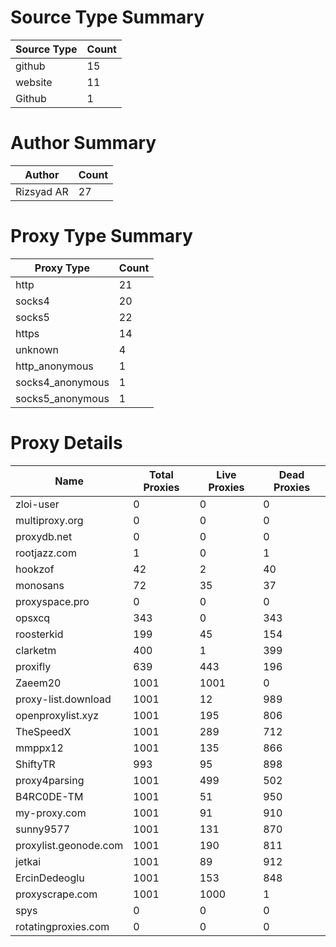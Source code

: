 # Source Type Summary

| Source Type | Count |
|-------------|-------|
| github | 15 |
| website | 11 |
| Github | 1 |


# Author Summary

| Author | Count |
|--------|-------|
| Rizsyad AR | 27 |


# Proxy Type Summary

| Proxy Type | Count |
|------------|-------|
| http | 21 |
| socks4 | 20 |
| socks5 | 22 |
| https | 14 |
| unknown | 4 |
| http_anonymous | 1 |
| socks4_anonymous | 1 |
| socks5_anonymous | 1 |


# Proxy Details

| Name | Total Proxies | Live Proxies | Dead Proxies |
|------|---------------|--------------|---------------|
| zloi-user | 0 | 0 | 0 |
| multiproxy.org | 0 | 0 | 0 |
| proxydb.net | 0 | 0 | 0 |
| rootjazz.com | 1 | 0 | 1 |
| hookzof | 42 | 2 | 40 |
| monosans | 72 | 35 | 37 |
| proxyspace.pro | 0 | 0 | 0 |
| opsxcq | 343 | 0 | 343 |
| roosterkid | 199 | 45 | 154 |
| clarketm | 400 | 1 | 399 |
| proxifly | 639 | 443 | 196 |
| Zaeem20 | 1001 | 1001 | 0 |
| proxy-list.download | 1001 | 12 | 989 |
| openproxylist.xyz | 1001 | 195 | 806 |
| TheSpeedX | 1001 | 289 | 712 |
| mmppx12 | 1001 | 135 | 866 |
| ShiftyTR | 993 | 95 | 898 |
| proxy4parsing | 1001 | 499 | 502 |
| B4RC0DE-TM | 1001 | 51 | 950 |
| my-proxy.com | 1001 | 91 | 910 |
| sunny9577 | 1001 | 131 | 870 |
| proxylist.geonode.com | 1001 | 190 | 811 |
| jetkai | 1001 | 89 | 912 |
| ErcinDedeoglu | 1001 | 153 | 848 |
| proxyscrape.com | 1001 | 1000 | 1 |
| spys | 0 | 0 | 0 |
| rotatingproxies.com | 0 | 0 | 0 |
